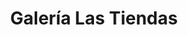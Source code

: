 ---
title: "Galería Las Tiendas"
url: /barrios-altos/galeria-las-tiendas/
shop: grandes almacenes
---